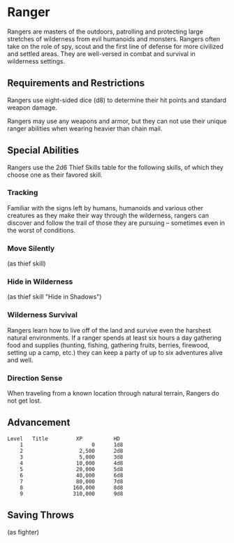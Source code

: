 
# Ranger

Rangers are masters of the outdoors, patrolling and protecting large stretches
of wilderness from evil humanoids and monsters. Rangers often take on the role
of spy, scout and the first line of defense for more civilized and settled
areas. They are well-versed in combat and survival in wilderness settings.

## Requirements and Restrictions

Rangers use eight-sided dice (d8) to determine their hit points and standard
weapon damage.

Rangers may use any weapons and armor, but they can not use their unique
ranger abilities when wearing heavier than chain mail.

## Special Abilities

Rangers use the 2d6 Thief Skills table for the following skills, of which they
choose one as their favored skill.

### Tracking

Familiar with the signs left by humans, humanoids and various other creatures
as they make their way through the wilderness, rangers can discover and follow
the trail of those they are pursuing – sometimes even in the worst of
conditions.

### Move Silently

(as thief skill)

### Hide in Wilderness

(as thief skill "Hide in Shadows")

### Wilderness Survival

Rangers learn how to live off of the land and survive even the harshest natural
environments. If a ranger spends at least six hours a day gathering food and
supplies (hunting, fishing, gathering fruits, berries, firewood, setting up a
camp, etc.) they can keep a party of up to six adventures alive and well.

### Direction Sense

When traveling from a known location through natural terrain, Rangers do not
get lost.

## Advancement

    Level   Title         XP          HD 
        1                      0      1d8
        2                  2,500      2d8
        3                  5,000      3d8
        4                 10,000      4d8
        5                 20,000      5d8
        6                 40,000      6d8
        7                 80,000      7d8
        8                160,000      8d8
        9                310,000      9d8

## Saving Throws

(as fighter)
